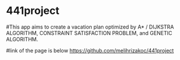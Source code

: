 # 441project

#This app aims to create a vacation plan optimized by A* / DIJKSTRA ALGORITHM, CONSTRAINT SATISFACTION PROBLEM, and GENETIC ALGORITHM.

#link of the page is below
https://github.com/melihrizakoc/441project

